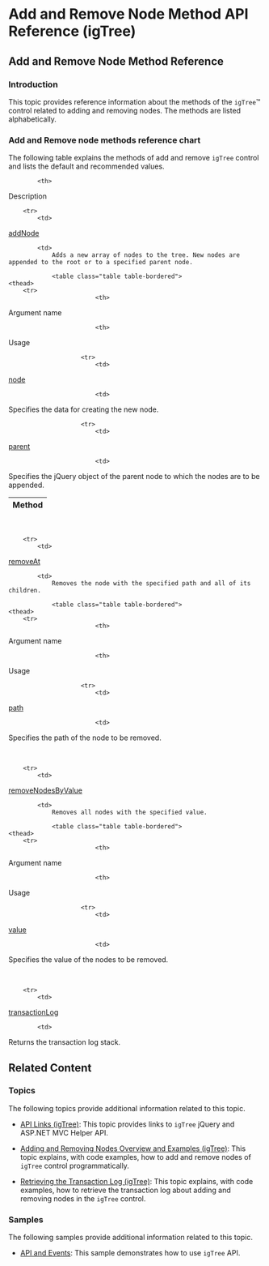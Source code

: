 ﻿<!--
|metadata|
{
    "fileName": "igtree-adding-removing-node-method-api-reference",
    "controlName": "igTree",
    "tags": ["API"]
}
|metadata|
-->

# Add and Remove Node Method API Reference (igTree)

## Add and Remove Node Method Reference
### Introduction

This topic provides reference information about the methods of the `igTree`™ control related to adding and removing nodes. The methods are listed alphabetically.

### Add and Remove node methods reference chart

The following table explains the methods of add and remove `igTree` control and lists the default and recommended values.

<table class="table table-bordered">
	<thead>
		<tr>
            <th>
Method
			</th>

            <th>
Description
			</th>
        </tr>
	</thead>
	<tbody>
        

        <tr>
            <td>
[addNode](%%jQueryApiUrl%%/ui.igtree#methods:addNode)
			</td>

            <td>
                Adds a new array of nodes to the tree. New nodes are appended to the root or to a specified parent node.

                <table class="table table-bordered">
	<thead>
		<tr>
                            <th>
Argument name
			</th>

                            <th>
Usage
			</th>
                        </tr>
	</thead>
	<tbody>
                        

                        <tr>
                            <td>
[node](%%jQueryApiUrl%%/ui.igtree#methods:addNode)
			</td>

                            <td>
Specifies the data for creating the new node.
			</td>
                        </tr>

                        <tr>
                            <td>
[parent](%%jQueryApiUrl%%/ui.igtree#methods:addNode)
			</td>

                            <td>
Specifies the jQuery object of the parent node to which the nodes are to be appended.
			</td>
                        </tr>
                    </tbody>
</table>
                <br>
            </td>
        </tr>

        <tr>
            <td>
[removeAt](%%jQueryApiUrl%%/ui.igtree#methods:removeAt)
			</td>

            <td>
                Removes the node with the specified path and all of its children.

                <table class="table table-bordered">
	<thead>
		<tr>
                            <th>
Argument name
			</th>

                            <th>
Usage
			</th>
                        </tr>
	</thead>
	<tbody>
                        

                        <tr>
                            <td>
[path](%%jQueryApiUrl%%/ui.igtree#methods:removeAt)
			</td>

                            <td>
Specifies the path of the node to be removed.
			</td>
                        </tr>
                    </tbody>
</table>
                <br>
            </td>
        </tr>

        <tr>
            <td>
[removeNodesByValue](%%jQueryApiUrl%%/ui.igtree#methods:removeNodesByValue)
			</td>

            <td>
                Removes all nodes with the specified value.

                <table class="table table-bordered">
	<thead>
		<tr>
                            <th>
Argument name
			</th>

                            <th>
Usage
			</th>
                        </tr>
	</thead>
	<tbody>
                        

                        <tr>
                            <td>
[value](%%jQueryApiUrl%%/ui.igtree#methods:removeNodesByValue)
			</td>

                            <td>
Specifies the value of the nodes to be removed.
			</td>
                        </tr>
                    </tbody>
</table>
                <br>
            </td>
        </tr>

        <tr>
            <td>
[transactionLog](%%jQueryApiUrl%%/ui.igtree#methods:transactionLog)
			</td>

            <td>
Returns the transaction log stack.
			</td>
        </tr>
    </tbody>
</table>


## Related Content
### Topics

The following topics provide additional information related to this topic.

- [API Links (igTree)](igTree-jQuery-And-ASP-NET-MVC-Helper-API-Links.html): This topic provides links to `igTree` jQuery and ASP.NET MVC Helper API.

- [Adding and Removing Nodes Overview and Examples (igTree)](igTree-Adding-Removing-Nodes-Overview-Examples.html): This topic explains, with code examples, how to add and remove nodes of `igTree` control programmatically.

- [Retrieving the Transaction Log (igTree)](igTree-Retrieving-Transaction-Log.html): This topic explains, with code examples, how to retrieve the transaction log about adding and removing nodes in the `igTree` control.

### Samples

The following samples provide additional information related to this topic.

- [API and Events](igtree-event-reference.html#attaching-handlers-jquery): This sample demonstrates how to use `igTree` API.





 

 


